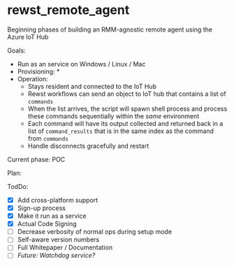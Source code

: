 # rewst_remote_agent

Beginning phases of building an RMM-agnostic remote agent using the Azure IoT Hub

Goals:
* Run as an service on Windows / Linux / Mac
* Provisioning:
    * 
* Operation:
    * Stays resident and connected to the IoT Hub
    * Rewst workflows can send an object to IoT hub that contains a list of `commands`
    * When the list arrives, the script will spawn shell process and process these commands sequentially within the _same_ environment
    * Each command will have its output collected and returned back in a list of `command_results` that is in the same index as the command from `commands`
    * Handle disconnects gracefully and restart



Current phase: POC

Plan:


TodDo:
- [X] Add cross-platform support
- [X] Sign-up process
- [X] Make it run as a service
- [X] Actual Code Signing
- [ ] Decrease verbosity of normal ops during setup mode
- [ ] Self-aware version numbers
- [ ] Full Whitepaper / Documentation
- [ ] _Future: Watchdog service?_

